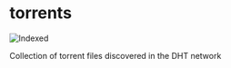 torrents 
========
![Indexed](https://img.shields.io/badge/indexed-197275-blue)

Collection of torrent files discovered in the DHT network
